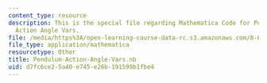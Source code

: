 ```yaml
---
content_type: resource
description: This is the special file regarding Mathematica Code for Pendulum with
  Action Angle Vars.
file: /media/https%3A/open-learning-course-data-rc.s3.amazonaws.com/8-09-classical-mechanics-iii-fall-2014/d7fc6ce25a40e745e26b191599b1fbe4_Pendulum-Action-Angle-Vars.nb
file_type: application/mathematica
resourcetype: Other
title: Pendulum-Action-Angle-Vars.nb
uid: d7fc6ce2-5a40-e745-e26b-191599b1fbe4
---
```

